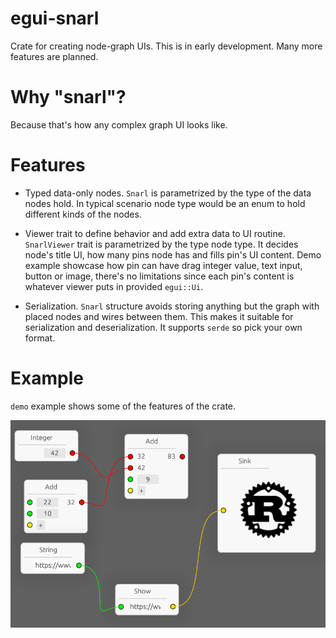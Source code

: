 # egui-snarl

Crate for creating node-graph UIs.
This is in early development. Many more features are planned.

# Why "snarl"?

Because that's how any complex graph UI looks like.

# Features

- Typed data-only nodes.
  `Snarl` is parametrized by the type of the data nodes hold.
  In typical scenario node type would be an enum to hold different kinds of the nodes.

- Viewer trait to define behavior and add extra data to UI routine.
  `SnarlViewer` trait is parametrized by the type node type.
  It decides node's title UI, how many pins node has and fills pin's UI content.
  Demo example showcase how pin can have drag integer value, text input, button or image,
  there's no limitations since each pin's content is whatever viewer puts in provided `egui::Ui`.

- Serialization.
  `Snarl` structure avoids storing anything but the graph with placed nodes and wires between them.
  This makes it suitable for serialization and deserialization.
  It supports `serde` so pick your own format.

# Example

`demo` example shows some of the features of the crate.

[![demo](./demo.png)](./demo.png)
